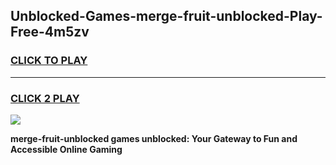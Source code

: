 
## Unblocked-Games-merge-fruit-unblocked-Play-Free-4m5zv
<h3>
<a href="https://premium76.site?title=merge-fruit-unblocked&ref=12A">CLICK TO PLAY</a></h3>
<hr>

<h3>
<a href="https://premium76.site?title=merge-fruit-unblocked&ref=12A">CLICK 2 PLAY</a>
  
</h3>

<a href="https://premium76.site?title=merge-fruit-unblocked&ref=12A"><img src="https://clearcache.store/games.png"></a>


**merge-fruit-unblocked games unblocked: Your Gateway to Fun and Accessible Online Gaming**
